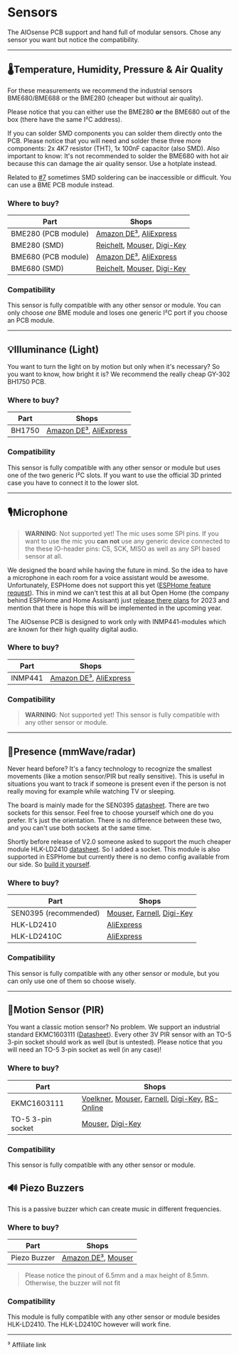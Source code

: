 # Sensors

The AIOsense PCB support and hand full of modular sensors. Chose any sensor you
want but notice the compatibility.

<hr>

## 🌡️Temperature, Humidity, Pressure & Air Quality

For these measurements we recommend the industrial sensors BME680/BME688 or the
BME280 (cheaper but without air
quality).

Please notice that you can either use the BME280 **or** the BME680 out of the
box (there have the same I²C address).

If you can solder SMD components you can solder them directly onto the PCB.
Please notice that you will need and solder
these three more components: 2x 4K7 resistor (THT), 1x 100nF capacitor (also
SMD). Also important to know: It's not
recommended to solder the BME680 with hot air because this can damage the air
quality sensor. Use a hotplate instead.

Related to [#7](https://github.com/Schluggi/AIOsense/issues/7) sometimes SMD
soldering can be inaccessible or difficult.
You can use a BME PCB module instead.

### Where to buy?

| Part                | Shops                                                                                                                                                                                                                                                                                                   |
|---------------------|---------------------------------------------------------------------------------------------------------------------------------------------------------------------------------------------------------------------------------------------------------------------------------------------------------|
| BME280 (PCB module) | [Amazon DE³](https://amzn.to/3KXklmd), [AliExpress](https://de.aliexpress.com/wholesale?catId=0&initiative_id=SB_20221127130157&SearchText=BME280+&spm=a2g0o.home.1000002.0&dida=y)                                                                                                                     |
| BME280 (SMD)        | [Reichelt](https://www.reichelt.de/kombo-sensor-luftdruck-luftfeuchtigkeit-temp--bme-280-p159825.html), [Mouser](https://www.mouser.de/ProductDetail/Bosch-Sensortec/BME280?qs=2OnyuXx6vpj2fK9HX7qb3g%3D%3D), [Digi-Key](https://www.digikey.de/de/products/detail/bosch-sensortec/BME280/6136306)      |
| BME680 (PCB module) | [Amazon DE³](https://amzn.to/41y0XmS), [AliExpress](https://de.aliexpress.com/wholesale?catId=0&initiative_id=SB_20221127130036&SearchText=BME680+&spm=a2g0o.home.1000002.0&dida=y)                                                                                                                     |
| BME680 (SMD)        | [Reichelt](https://www.reichelt.de/kombo-sensor-luftdruck-luftfeuchtigkeit-temp-gas-bme-680-p159835.html), [Mouser](https://www.mouser.de/ProductDetail/Bosch-Sensortec/BME680?qs=v271MhAjFHjo0yA%2FC4OnDQ%3D%3D), [Digi-Key](https://www.digikey.de/de/products/detail/bosch-sensortec/BME680/7401317) |

### Compatibility

This sensor is fully compatible with any other sensor or module. You can only
choose _one_ BME module and loses one
generic I²C port if you choose an PCB module.


<hr>

## 💡Illuminance (Light)

You want to turn the light on by motion but only when it's necessary? So you
want to know, how bright it is? We
recommend the really cheap GY-302 BH1750 PCB.

### Where to buy?

| Part   | Shops                                                                                                                                                                                     |
|--------|-------------------------------------------------------------------------------------------------------------------------------------------------------------------------------------------|
| BH1750 | [Amazon DE³](https://amzn.to/3oAc6Vy), [AliExpress](https://de.aliexpress.com/wholesale?catId=0&initiative_id=SB_20221127121631&SearchText=BH1750&spm=a2g0o.productlist.1000002.0&dida=y) |

### Compatibility

This sensor is fully compatible with any other sensor or module but uses one of
the two generic I²C slots. If you want
to use the official 3D printed case you have to connect it to the lower slot.

<hr>

## 🎙️Microphone

> **WARNING**: Not supported yet! The mic uses some SPI pins. If you want to use
> the mic you **can not** use any
> generic device connected to the these IO-header pins: CS, SCK, MISO as well as
> any SPI based sensor at all.

We designed the board while having the future in mind. So the idea to have a
microphone in each room for a voice
assistant would be awesome. Unfortunately, ESPHome does not support this
yet ([ESPHome feature request](https://github.com/esphome/feature-requests/issues/1254)).
This in mind we can't test
this at all but Open Home (the company behind ESPHome and Home Assisant)
just [release there plans](https://www.youtube.com/watch?v=D936T1Ze8-4) for 2023
and mention that there is hope this
will be implemented in the upcoming year.

The AIOsense PCB is designed to work only with INMP441-modules which are known
for their high quality digital audio.

### Where to buy?

| Part    | Shops                                                                                                                                                                                      |
|---------|--------------------------------------------------------------------------------------------------------------------------------------------------------------------------------------------|
| INMP441 | [Amazon DE³](https://amzn.to/40y8twJ), [AliExpress](https://de.aliexpress.com/wholesale?catId=0&initiative_id=SB_20221127114658&SearchText=inmp441&spm=a2g0o.tm800107193.1000002.0&dida=y) |

### Compatibility

> **WARNING**: Not supported yet!
> This sensor is fully compatible with any other sensor or module.

<hr>

## 🧍Presence (mmWave/radar)

Never heard before? It's a fancy technology to recognize the smallest
movements (like a motion sensor/PIR but really
sensitive). This is useful in situations you want to track if someone is present
even if the person is not really moving
for example while watching TV or sleeping.

The board is mainly made for the
SEN0395 [datasheet](https://wiki.dfrobot.com/mmWave_Radar_Human_Presence_Detection_SKU_SEN0395).
There are two sockets
for this sensor. Feel free to choose yourself which one do you prefer. It's just
the orientation. There is no difference
between these two, and you can't use both sockets at the same time.

Shortly before release of V2.0 someone asked to support the much cheaper module
HLK-LD2410 [datasheet](https://drive.google.com/drive/folders/1p4dhbEJA3YubyIjIIC7wwVsSo8x29Fq-?spm=a2g0o.detail.1000023.17.6dfa18b2xYoafU).
So I added a socket. This module is also supported in ESPHome but currently
there is no demo config available from our
side. So [build it yourself](https://esphome.io/components/sensor/ld2410.html).

### Where to buy?

| Part                  | Shops                                                                                                                                                                                                                                                                                                                 |
|-----------------------|-----------------------------------------------------------------------------------------------------------------------------------------------------------------------------------------------------------------------------------------------------------------------------------------------------------------------|
| SEN0395 (recommended) | [Mouser](https://www.mouser.de/ProductDetail/DFRobot/SEN0395?qs=ljCeji4nMDmvEgq75EdCVA%3D%3D), [Farnell](https://de.farnell.com/en-DE/dfrobot/sen0395/mmwave-radar-board-arduino-board/dp/3879712), [Digi-Key](https://www.digikey.de/de/products/detail/dfrobot/SEN0395/14322660?s=N4IgTCBcDaIMoFEByAGAzATgKwgLoF8g) |
| HLK-LD2410            | [AliExpress](https://de.aliexpress.com/item/1005004351593073.html)                                                                                                                                                                                                                                                    |
| HLK-LD2410C           | [AliExpress](https://de.aliexpress.com/item/1005005047841163.html)                                                                                                                                                                                                                                                    |

### Compatibility

This sensor is fully compatible with any other sensor or module, but you can
only use one of them so choose wisely.

<hr>

## 🚶Motion Sensor (PIR)

You want a classic motion sensor? No problem. We support an industrial standard
EKMC1603111 ([Datasheet](https://www3.panasonic.biz/ac/ae/search_num/index.jsp?c=detail&part_no=EKMC1603111)).
Every
other 3V PIR sensor with an TO-5 3-pin socket should work as well (but is
untested).
Please notice that you will need an TO-5 3-pin socket as well (in any case)!

### Where to buy?

| Part              | Shops                                                                                                                                                                                                                                                                                                                                                                                                                                                                                                                                                   |
|-------------------|---------------------------------------------------------------------------------------------------------------------------------------------------------------------------------------------------------------------------------------------------------------------------------------------------------------------------------------------------------------------------------------------------------------------------------------------------------------------------------------------------------------------------------------------------------|
| EKMC1603111       | [Voelkner](https://www.voelkner.de/products/994091/Panasonic-PIR-Bewegungssensor-EKMC1603111-3-6V-1St..html), [Mouser](https://www.mouser.de/ProductDetail/Panasonic-Industrial-Devices/EKMC1603111?qs=7jYh1P364wm%252bee2n5xwlWg%3D%3D), [Farnell](https://de.farnell.com/en-DE/panasonic-electric-works/ekmc1603111/sensor-motion-12m-white/dp/2095731?st=ekmc1603111), [Digi-Key](https://www.digikey.de/de/products/detail/panasonic-electric-works/EKMC1603111/2601880), [RS-Online](https://de.rs-online.com/web/p/naherungssensoren-ics/1357081) |
| TO-5 3-pin socket | [Mouser](https://www.mouser.de/ProductDetail/Mill-Max/917-43-103-41-005000?qs=teNCaa%2FZ3auQVxVMs%2F5ihg%3D%3D), [Digi-Key](https://www.digikey.com/en/products/detail/mill-max-manufacturing-corp/917-43-103-41-005000/1212170?s=N4IgTCBcDaIJwEYDsBaALAZhQgDFtCKOOArMTiALoC%2BQA)                                                                                                                                                                                                                                                                      |

### Compatibility

This sensor is fully compatible with any other sensor or module.

## 🔊 Piezo Buzzers

This is a passive buzzer which can create music in different frequencies.

### Where to buy?

| Part         | Shops                                                                                                                                       |
|--------------|---------------------------------------------------------------------------------------------------------------------------------------------|
| Piezo Buzzer | [Amazon DE³](https://amzn.to/3n0aFza), [Mouser](https://www.mouser.de/ProductDetail/CUI-Devices/CEM-120342?qs=WyjlAZoYn50KzVdoYfaqpA%3D%3D) |

> Please notice the pinout of 6.5mm and a max height of 8.5mm. Otherwise, the
> buzzer will not fit

### Compatibility

This module is fully compatible with any other sensor or module besides
HLK-LD2410. The HLK-LD2410C however will work fine.

<hr>
³ Affiliate link
